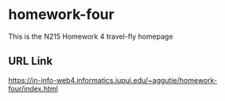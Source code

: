 # homework-four

This is the N215 Homework 4 travel-fly homepage

## URL Link

https://in-info-web4.informatics.iupui.edu/~aggutie/homework-four/index.html
